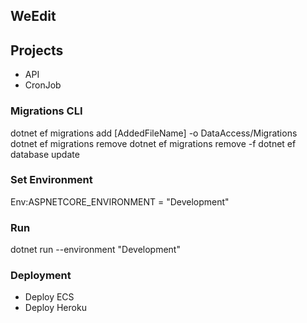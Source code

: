 ## WeEdit

## Projects
- API
- CronJob

### Migrations CLI
dotnet ef migrations add [AddedFileName] -o DataAccess/Migrations
dotnet ef migrations remove
dotnet ef migrations remove -f
dotnet ef database update

### Set Environment
Env:ASPNETCORE_ENVIRONMENT = "Development"

### Run
dotnet run --environment "Development"

### Deployment
- Deploy ECS
- Deploy Heroku
